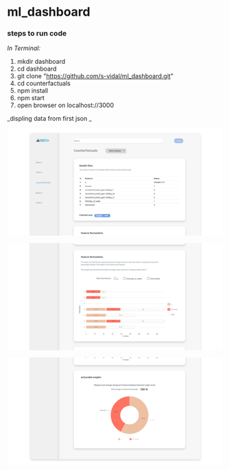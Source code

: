 # ml_dashboard

### steps to run code

_In Terminal:_

1.  mkdir dashboard
2.  cd dashboard
3.  git clone "https://github.com/s-vidal/ml_dashboard.git"
4.  cd counterfactuals
5.  npm install
6.  npm start
7.  open browser on localhost://3000

_displing data from first json _

![alt text](./counterfactuals/demo/dataset1_1.png)


![alt text](./counterfactuals/demo/dataset1_2.png)


![alt text](./counterfactuals/demo/dataset1_3.png)
